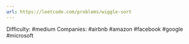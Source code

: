 ```yaml
---
url: https://leetcode.com/problems/wiggle-sort
---
```


Difficulty: #medium
Companies: #airbnb #amazon #facebook #google #microsoft
